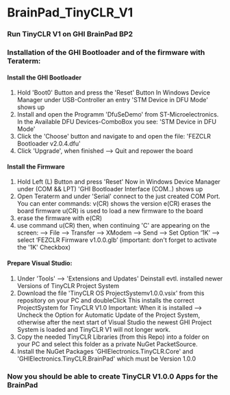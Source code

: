 # BrainPad_TinyCLR_V1
### Run TinyCLR V1 on GHI BrainPad BP2

### Installation of the GHI Bootloader and of the firmware with Teraterm:
#### Install the GHI Bootloader
1) Hold 'Boot0' Button and press the 'Reset' Button
    In Windows Device Manager under USB-Controller an entry 'STM Device in DFU Mode' shows up
2) Install and open the Programm 'DfuSeDemo' from ST-Microelectronics.
    In the Available DFU Devices-ComboBox you see: 'STM Device in DFU Mode'
3) Click the 'Choose' button and navigate to and open the file: 'FEZCLR Bootloader v2.0.4.dfu'
4) Click 'Upgrade', when finished --> Quit and repower the board

#### Install the Firmware
1) Hold Left (L) Button and press 'Reset'
    Now in Windows Device Manager under (COM && LPT) 'GHI Bootloader Interface (COM..) shows up
3)  Open Teraterm and under 'Serial' connect to the just created COM Port.
    You can enter commands:
         v(CR) shows the version
         e(CR) erases the board firmware
         u(CR) is used to load a new firmware to the board
4) erase the firmware with e(CR)
5) use command u(CR) 
          then, when continuing 'C' are appearing on the screen: --> File --> Transfer --> XModem --> Send –> Set Option ‘1K’ --> select ‘FEZCLR Firmware v1.0.0.glb’
          (important: don't forget to activate the '1K' Checkbox)
          
#### Prepare Visual Studio:
1) Under 'Tools' --> 'Extensions and Updates' Deinstall evtl. installed newer Versions of TinyCLR Project System
2) Download the file 'TinyCLR OS ProjectSystemv1.0.0.vsix' from this repository on your PC and doubleClick
    This installs the correct ProjectSystem for TinyCLR V1.0
    Important: When it is installed --> Uncheck the Option for Automatic Update of the Project System, otherwise after the next
    start of Visual Studio the newest GHI Project System is loaded and TinyCLR V1 will not longer work.
3) Copy the needed TinyCLR Libraries (from this Repo) into a folder on your PC and select this folder as a private NuGet PacketSource.
4) Install the NuGet Packages 'GHIElectronics.TinyCLR.Core' and 'GHIElectronics.TinyCLR.BrainPad' which must be Version 1.0.0

### Now you should be able to create TinyCLR V1.0.0 Apps for the BrainPad





    

